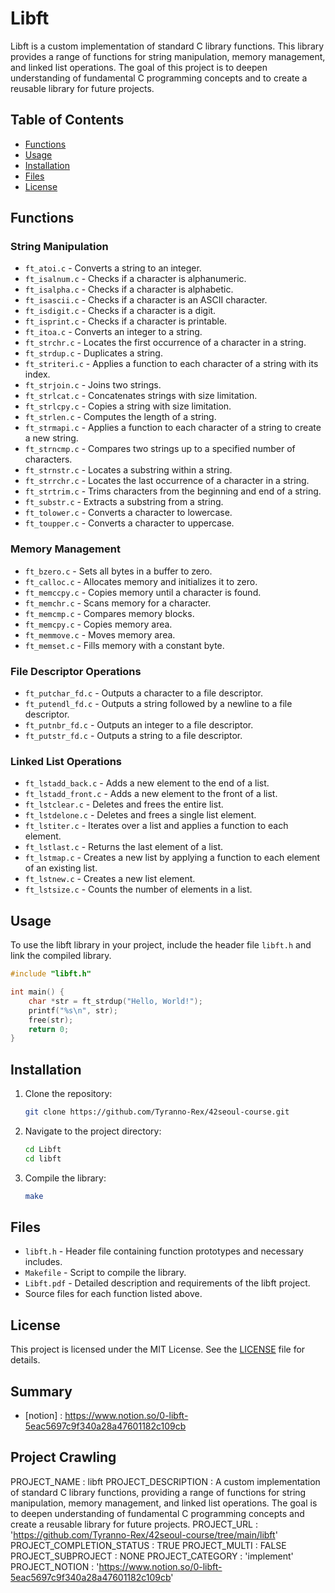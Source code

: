 # Libft

Libft is a custom implementation of standard C library functions. This library provides a range of functions for string manipulation, memory management, and linked list operations. The goal of this project is to deepen understanding of fundamental C programming concepts and to create a reusable library for future projects.

## Table of Contents
- [Functions](#functions)
- [Usage](#usage)
- [Installation](#installation)
- [Files](#files)
- [License](#license)

## Functions

### String Manipulation
- `ft_atoi.c` - Converts a string to an integer.
- `ft_isalnum.c` - Checks if a character is alphanumeric.
- `ft_isalpha.c` - Checks if a character is alphabetic.
- `ft_isascii.c` - Checks if a character is an ASCII character.
- `ft_isdigit.c` - Checks if a character is a digit.
- `ft_isprint.c` - Checks if a character is printable.
- `ft_itoa.c` - Converts an integer to a string.
- `ft_strchr.c` - Locates the first occurrence of a character in a string.
- `ft_strdup.c` - Duplicates a string.
- `ft_striteri.c` - Applies a function to each character of a string with its index.
- `ft_strjoin.c` - Joins two strings.
- `ft_strlcat.c` - Concatenates strings with size limitation.
- `ft_strlcpy.c` - Copies a string with size limitation.
- `ft_strlen.c` - Computes the length of a string.
- `ft_strmapi.c` - Applies a function to each character of a string to create a new string.
- `ft_strncmp.c` - Compares two strings up to a specified number of characters.
- `ft_strnstr.c` - Locates a substring within a string.
- `ft_strrchr.c` - Locates the last occurrence of a character in a string.
- `ft_strtrim.c` - Trims characters from the beginning and end of a string.
- `ft_substr.c` - Extracts a substring from a string.
- `ft_tolower.c` - Converts a character to lowercase.
- `ft_toupper.c` - Converts a character to uppercase.

### Memory Management
- `ft_bzero.c` - Sets all bytes in a buffer to zero.
- `ft_calloc.c` - Allocates memory and initializes it to zero.
- `ft_memccpy.c` - Copies memory until a character is found.
- `ft_memchr.c` - Scans memory for a character.
- `ft_memcmp.c` - Compares memory blocks.
- `ft_memcpy.c` - Copies memory area.
- `ft_memmove.c` - Moves memory area.
- `ft_memset.c` - Fills memory with a constant byte.

### File Descriptor Operations
- `ft_putchar_fd.c` - Outputs a character to a file descriptor.
- `ft_putendl_fd.c` - Outputs a string followed by a newline to a file descriptor.
- `ft_putnbr_fd.c` - Outputs an integer to a file descriptor.
- `ft_putstr_fd.c` - Outputs a string to a file descriptor.

### Linked List Operations
- `ft_lstadd_back.c` - Adds a new element to the end of a list.
- `ft_lstadd_front.c` - Adds a new element to the front of a list.
- `ft_lstclear.c` - Deletes and frees the entire list.
- `ft_lstdelone.c` - Deletes and frees a single list element.
- `ft_lstiter.c` - Iterates over a list and applies a function to each element.
- `ft_lstlast.c` - Returns the last element of a list.
- `ft_lstmap.c` - Creates a new list by applying a function to each element of an existing list.
- `ft_lstnew.c` - Creates a new list element.
- `ft_lstsize.c` - Counts the number of elements in a list.

## Usage
To use the libft library in your project, include the header file `libft.h` and link the compiled library.

```c
#include "libft.h"

int main() {
    char *str = ft_strdup("Hello, World!");
    printf("%s\n", str);
    free(str);
    return 0;
}
```

## Installation
1. Clone the repository:
    ```sh
    git clone https://github.com/Tyranno-Rex/42seoul-course.git
    ```
2. Navigate to the project directory:
    ```sh
    cd Libft
    cd libft
    ```
3. Compile the library:
    ```sh
    make
    ```

## Files
- `libft.h` - Header file containing function prototypes and necessary includes.
- `Makefile` - Script to compile the library.
- `Libft.pdf` - Detailed description and requirements of the libft project.
- Source files for each function listed above.

## License
This project is licensed under the MIT License. See the [LICENSE](LICENSE) file for details.

## Summary
- [notion] : https://www.notion.so/0-libft-5eac5697c9f340a28a47601182c109cb

## Project Crawling
PROJECT_NAME : libft
PROJECT_DESCRIPTION : A custom implementation of standard C library functions, providing a range of functions for string manipulation, memory management, and linked list operations. The goal is to deepen understanding of fundamental C programming concepts and create a reusable library for future projects.
PROJECT_URL : 'https://github.com/Tyranno-Rex/42seoul-course/tree/main/libft'
PROJECT_COMPLETION_STATUS : TRUE
PROJECT_MULTI : FALSE
PROJECT_SUBPROJECT : NONE
PROJECT_CATEGORY : 'implement'
PROJECT_NOTION : 'https://www.notion.so/0-libft-5eac5697c9f340a28a47601182c109cb'
